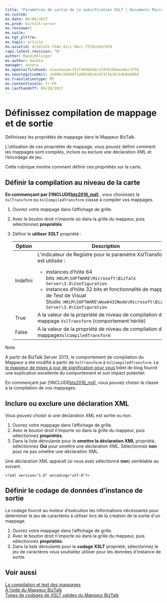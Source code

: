 ```yaml
---
title: "Paramètres de sortie de la spécification XSLT | Documents Microsoft"
ms.custom: 
ms.date: 06/08/2017
ms.prod: biztalk-server
ms.reviewer: 
ms.suite: 
ms.tgt_pltfrm: 
ms.topic: article
ms.assetid: 4c541432-fd4e-41cc-8bcc-f570ce5df439
caps.latest.revision: "8"
author: MandiOhlinger
ms.author: mandia
manager: anneta
ms.openlocfilehash: e1aa3eea4c3f2f4696d3dc1fdf8109aeddec3ff8
ms.sourcegitcommit: cb908c540d8f1a692d01dc8f313e16cb4b4e696d
ms.translationtype: MT
ms.contentlocale: fr-FR
ms.lasthandoff: 09/20/2017
---
```

# <a name="set-map-compilation-and-output-settings"></a>Définissez compilation de mappage et de sortie
Définissez les propriétés de mappage dans le Mappeur BizTalk. 

L’utilisation de ces propriétés de mappage, vous pouvez définir comment les mappages sont compilés, inclure ou exclure une déclaration XML et l’encodage de jeu. 

Cette rubrique montre comment définir ces propriétés sur la carte.

## <a name="set-the-map-level-compilation"></a>Définir la compilation au niveau de la carte

**En commençant par [!INCLUDE[bts2016_md](../includes/bts2016-md.md)]** , vous choisissez la `XslTransform` ou `XslCompiledTransform` classe à compiler vos mappages. 

1. Ouvrez votre mappage dans l’affichage de grille.
2. Avec le bouton droit n’importe où dans la grille du mappeur, puis sélectionnez **propriétés**.  
3. Définir le **utiliser XSLT** propriété : 

    | Option |  Description |
    | --- | --- |
    | Indéfini | L’indicateur de Registre pour le paramètre XslTransform est utilisée : <ul><li>instances d’hôte 64 bits :`HKLM\SOFTWARE\Microsoft\BizTalk Server\3.0\Configuration`</li><li>instances d’hôte 32 bits et fonctionnalité de mappage de Test de Visual Studio :`HKLM\SOFTWARE\Wow6432Node\Microsoft\BizTalk Server\3.0\Configuration`</li></ul> | 
    | True | A la valeur de la propriété de niveau de compilation de mappage `XslTransform` (comportement hérité) | 
    | False | A la valeur de la propriété de niveau de compilation de mappage`XslCompiledTransform` | 

> [!NOTE] 
> À partir de BizTalk Server 2013, le comportement de compilation du Mappeur a été modifié à partir de `XslTransform` à `XslCompiledTransform`. Le [le mappeur de mises à jour de signification pour vous](http://www.quicklearn.com/blog/2013/05/24/what-the-biztalk-server-2013-mapper-updates-mean-for-you/) billet de blog fournit une explication excellente du comportement et son impact potentiel. 
> 
> En commençant par [!INCLUDE[bts2016_md](../includes/bts2016-md.md)], vous pouvez choisir la classe à la compilation de vos mappages. 
  
## <a name="include-or-exclude-an-xml-declaration"></a>Inclure ou exclure une déclaration XML  
Vous pouvez choisir si une déclaration XML est sortie ou non. 

1. Ouvrez votre mappage dans l’affichage de grille.
2. Avec le bouton droit n’importe où dans la grille du mappeur, puis sélectionnez **propriétés**.  
3. Dans la liste déroulante pour le **omettre la déclaration XML** propriété, sélectionnez **Oui** pour omettre une déclaration XML. Sélectionnez **non** pour ne pas omettre une déclaration XML.  

Une déclaration XML apparaît (si vous avez sélectionné **non**) semblable au suivant.  
  
```  
<?xml version="1.0" encoding="utf-8"?>  
```  
  
## <a name="set-encoding-for-output-instance-data"></a>Définir le codage de données d’instance de sortie  
Le codage fournit au moteur d’exécution les informations nécessaires pour déterminer le jeu de caractères à utiliser lors de la création de la sortie d'un mappage.  
   
1. Ouvrez votre mappage dans l’affichage de grille.
2. Avec le bouton droit n’importe où dans la grille du mappeur, puis sélectionnez **propriétés**.    
3.  Dans la liste déroulante pour le **codage XSLT** propriété, sélectionnez le jeu de caractères vous souhaitez utiliser pour les données d’instance de sortie.  
  
## <a name="see-also"></a>Voir aussi  
 [La compilation et test des mappages](../core/compiling-and-testing-maps.md)   
 [À l’aide du Mappeur BizTalk](../core/using-biztalk-mapper.md)   
 [Types de codages de XSLT valides du Mappeur BizTalk](../core/valid-biztalk-mapper-xslt-encoding-types.md)